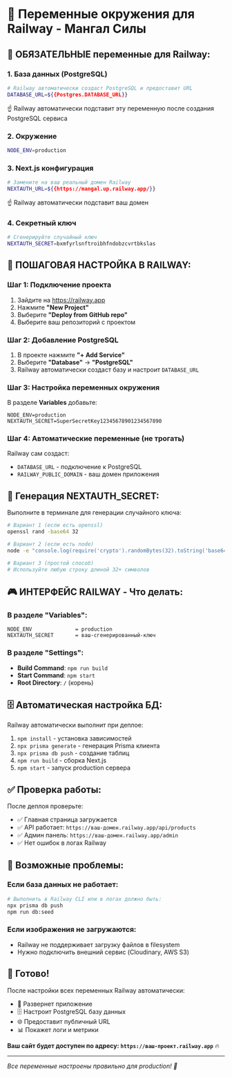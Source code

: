 # 🚀 Переменные окружения для Railway - Мангал Силы

## 🔧 ОБЯЗАТЕЛЬНЫЕ переменные для Railway:

### 1. **База данных (PostgreSQL)**
```bash
# Railway автоматически создаст PostgreSQL и предоставит URL
DATABASE_URL=${{Postgres.DATABASE_URL}}
```
☝️ Railway автоматически подставит эту переменную после создания PostgreSQL сервиса

### 2. **Окружение**
```bash
NODE_ENV=production
```

### 3. **Next.js конфигурация**
```bash
# Замените на ваш реальный домен Railway
NEXTAUTH_URL=${{https://mangal.up.railway.app/}}
```
☝️ Railway автоматически подставит ваш домен

### 4. **Секретный ключ**
```bash
# Сгенерируйте случайный ключ
NEXTAUTH_SECRET=bxmfyrlsnftroibhfndobzcvrtbkslas
```

## 🎯 ПОШАГОВАЯ НАСТРОЙКА В RAILWAY:

### Шаг 1: Подключение проекта
1. Зайдите на https://railway.app
2. Нажмите **"New Project"**
3. Выберите **"Deploy from GitHub repo"**
4. Выберите ваш репозиторий с проектом

### Шаг 2: Добавление PostgreSQL
1. В проекте нажмите **"+ Add Service"**
2. Выберите **"Database"** → **"PostgreSQL"**
3. Railway автоматически создаст базу и настроит `DATABASE_URL`

### Шаг 3: Настройка переменных окружения
В разделе **Variables** добавьте:

```env
NODE_ENV=production
NEXTAUTH_SECRET=SuperSecretKey12345678901234567890
```

### Шаг 4: Автоматические переменные (не трогать)
Railway сам создаст:
- `DATABASE_URL` - подключение к PostgreSQL
- `RAILWAY_PUBLIC_DOMAIN` - ваш домен приложения

## 🔐 Генерация NEXTAUTH_SECRET:

Выполните в терминале для генерации случайного ключа:
```bash
# Вариант 1 (если есть openssl)
openssl rand -base64 32

# Вариант 2 (если есть node)
node -e "console.log(require('crypto').randomBytes(32).toString('base64'))"

# Вариант 3 (простой способ)
# Используйте любую строку длиной 32+ символов
```

## 🎮 ИНТЕРФЕЙС RAILWAY - Что делать:

### В разделе **"Variables"**:
```
NODE_ENV              = production
NEXTAUTH_SECRET       = ваш-сгенерированный-ключ
```

### В разделе **"Settings"**:
- **Build Command**: `npm run build`  
- **Start Command**: `npm start`
- **Root Directory**: `/` (корень)

## 🗄️ Автоматическая настройка БД:

Railway автоматически выполнит при деплое:
1. `npm install` - установка зависимостей
2. `npx prisma generate` - генерация Prisma клиента  
3. `npx prisma db push` - создание таблиц
4. `npm run build` - сборка Next.js
5. `npm start` - запуск production сервера

## ✅ Проверка работы:

После деплоя проверьте:
- ✅ Главная страница загружается
- ✅ API работает: `https://ваш-домен.railway.app/api/products`
- ✅ Админ панель: `https://ваш-домен.railway.app/admin`
- ✅ Нет ошибок в логах Railway

## 🚨 Возможные проблемы:

### Если база данных не работает:
```bash
# Выполнить в Railway CLI или в логах должно быть:
npx prisma db push
npm run db:seed
```

### Если изображения не загружаются:
- Railway не поддерживает загрузку файлов в filesystem
- Нужно подключить внешний сервис (Cloudinary, AWS S3)

## 🎉 Готово!

После настройки всех переменных Railway автоматически:
- 🚀 Развернет приложение
- 🗄️ Настроит PostgreSQL базу данных  
- 🌐 Предоставит публичный URL
- 📊 Покажет логи и метрики

**Ваш сайт будет доступен по адресу: `https://ваш-проект.railway.app`** 🔥

---
*Все переменные настроены правильно для production! 🚀* 